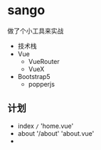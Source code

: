# sango
做了个小工具来实战
- 技术栈
- Vue
  - VueRouter
  - VueX
- Bootstrap5
  - popperjs

## 计划
- index `/` 'home.vue'
- about '/about' 'about.vue'
- 